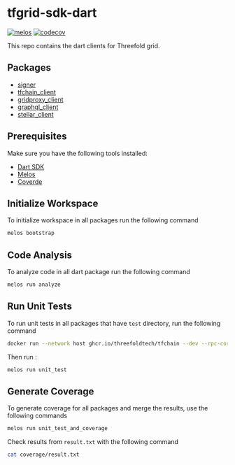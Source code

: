 # tfgrid-sdk-dart

[![melos](https://img.shields.io/badge/maintained%20with-melos-f700ff.svg?style=flat-square)](https://github.com/invertase/melos) [![codecov](https://codecov.io/gh/codescalers/tfgrid-sdk-dart/graph/badge.svg?token=O34UDTMW5O)](https://codecov.io/gh/codescalers/tfgrid-sdk-dart)

This repo contains the dart clients for Threefold grid.

## Packages

- [signer](./packages/signer/README.md)
- [tfchain_client](./packages/tfchain_client/README.md)
- [gridproxy_client](./packages/gridproxy_client/README.md)
- [graphql_client](./packages/graphql_client/README.md)
- [stellar_client](./packages/stellar_client/README.md)

## Prerequisites

Make sure you have the following tools installed:

- [Dart SDK](https://dart.dev/get-dart)
- [Melos](https://pub.dev/packages/melos)
- [Coverde](https://pub.dev/packages/coverde)


## Initialize Workspace

To initialize workspace in all packages run the following command

```bash
melos bootstrap
```

## Code Analysis

To analyze code in all dart package run the following command

```bash
melos run analyze
```

## Run Unit Tests

To run unit tests in all packages that have `test` directory, run the following command

```bash
docker run --network host ghcr.io/threefoldtech/tfchain --dev --rpc-cors all --rpc-external --rpc-methods=safe
```

Then run :

```bash
melos run unit_test
```

## Generate Coverage

To generate coverage for all packages and merge the results, use the following commands

```bash
melos run unit_test_and_coverage
```

Check results from `result.txt` with the following command

```bash
cat coverage/result.txt
```
